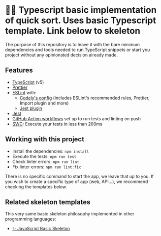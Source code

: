 # 🔷🌱 Typescript basic implementation of quick sort. Uses basic Typescript template. Link below to skeleton

The purpose of this repository is to leave it with the bare minimum dependencies and tools needed to run TypeScript snippets or start you project without any opinionated decision already made.

## Features

- [TypeScript](https://www.typescriptlang.org/) (v5)
- [Prettier](https://prettier.io/)
- [ESLint](https://eslint.org/) with:
  - [Codely's config](https://github.com/lydell/eslint-plugin-simple-import-sort/) (includes ESLint's recommended rules, Prettier, Import plugin and more)
  - [Jest plugin](https://www.npmjs.com/package/eslint-plugin-jest)
- [Jest](https://jestjs.io)
- [GitHub Action workflows](https://github.com/features/actions) set up to run tests and linting on push
- [SWC](https://swc.rs/): Execute your tests in less than 200ms

## Working with this project

- Install the dependencies: `npm install`
- Execute the tests: `npm run test`
- Check linter errors: `npm run lint`
- Fix linter errors: `npm run lint:fix`

There is no specific command to start the app, we leave that up to you. If you wish to create a specific type of app (web, API…), we recommend checking the templates below.

## Related skeleton templates

This very same basic skeleton philosophy implemented in other programming languages:

- [✨ JavaScript Basic Skeleton](https://github.com/CodelyTV/javascript-basic-skeleton)
